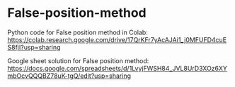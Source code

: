 # False-position-method

Python code for False position method in Colab:
https://colab.research.google.com/drive/17QrKFr7yAcAJAi1_j0MFUFD4cuES8fjI?usp=sharing

Google sheet solution for False position method:
https://docs.google.com/spreadsheets/d/1LvyjFWSH84_JVL8UrD3XOz6XYmbOcvQQQBZ78uK-tgQ/edit?usp=sharing
